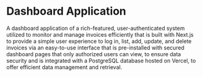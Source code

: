 # Dashboard Application

A dashboard application of a rich-featured, user-authenticated system utilized to monitor and manage invoices efficiently that is built with Next.js to provide a simple user experience to log in, list, add, update, and delete invoices via an easy-to-use interface that is pre-installed with secured dashboard pages that only authorized users can view, to ensure data security and is integrated with a PostgreSQL database hosted on Vercel, to offer efficient data management and retrieval.
